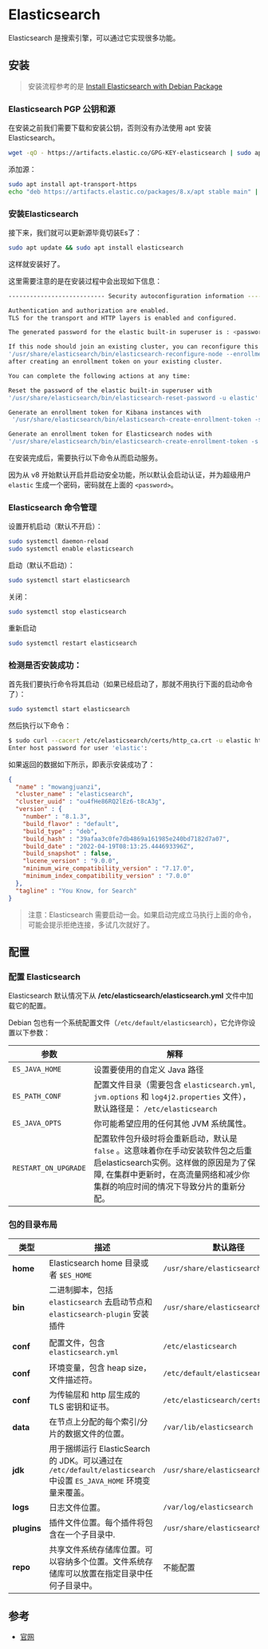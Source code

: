 # Elasticsearch

Elasticsearch 是搜索引擎，可以通过它实现很多功能。

## 安装

> 安装流程参考的是 [Install Elasticsearch with Debian Package](https://www.elastic.co/guide/en/elasticsearch/reference/current/deb.html#deb)

### Elasticsearch PGP 公钥和源

在安装之前我们需要下载和安装公钥，否则没有办法使用 apt 安装 Elasticsearch。

```bash
wget -qO - https://artifacts.elastic.co/GPG-KEY-elasticsearch | sudo apt-key add -
```

添加源：

```bash
sudo apt install apt-transport-https
echo "deb https://artifacts.elastic.co/packages/8.x/apt stable main" | sudo tee /etc/apt/sources.list.d/elastic-8.x.list
```

### 安装Elasticsearch

接下来，我们就可以更新源毕竟切装Es了：

```bash
sudo apt update && sudo apt install elasticsearch
```

这样就安装好了。

这里需要注意的是在安装过程中会出现如下信息：

```bash
--------------------------- Security autoconfiguration information ------------------------------

Authentication and authorization are enabled.
TLS for the transport and HTTP layers is enabled and configured.

The generated password for the elastic built-in superuser is : <password>

If this node should join an existing cluster, you can reconfigure this with
'/usr/share/elasticsearch/bin/elasticsearch-reconfigure-node --enrollment-token <token-here>'
after creating an enrollment token on your existing cluster.

You can complete the following actions at any time:

Reset the password of the elastic built-in superuser with 
'/usr/share/elasticsearch/bin/elasticsearch-reset-password -u elastic'.

Generate an enrollment token for Kibana instances with 
 '/usr/share/elasticsearch/bin/elasticsearch-create-enrollment-token -s kibana'.

Generate an enrollment token for Elasticsearch nodes with 
'/usr/share/elasticsearch/bin/elasticsearch-create-enrollment-token -s node'.
```

在安装完成后，需要执行以下命令从而启动服务。

因为从 v8 开始默认开启并启动安全功能，所以默认会启动认证，并为超级用户 `elastic` 生成一个密码，密码就在上面的 `<password>`。

### Elasticsearch 命令管理

设置开机启动（默认不开启）：

```bash
sudo systemctl daemon-reload
sudo systemctl enable elasticsearch
```

启动（默认不启动）：

```bash
sudo systemctl start elasticsearch
```

关闭：

```bash
sudo systemctl stop elasticsearch
```

重新启动

```bash
sudo systemctl restart elasticsearch
```

### 检测是否安装成功：

首先我们要执行命令将其启动（如果已经启动了，那就不用执行下面的启动命令了）：

```bash
sudo systemctl start elasticsearch
```

然后执行以下命令：

```bash
$ sudo curl --cacert /etc/elasticsearch/certs/http_ca.crt -u elastic https://localhost:9200
Enter host password for user 'elastic':
```

如果返回的数据如下所示，即表示安装成功了：

```json
{
  "name" : "mowangjuanzi",
  "cluster_name" : "elasticsearch",
  "cluster_uuid" : "ou4fHe86RQ2lEz6-t8cA3g",
  "version" : {
    "number" : "8.1.3",
    "build_flavor" : "default",
    "build_type" : "deb",
    "build_hash" : "39afaa3c0fe7db4869a161985e240bd7182d7a07",
    "build_date" : "2022-04-19T08:13:25.444693396Z",
    "build_snapshot" : false,
    "lucene_version" : "9.0.0",
    "minimum_wire_compatibility_version" : "7.17.0",
    "minimum_index_compatibility_version" : "7.0.0"
  },
  "tagline" : "You Know, for Search"
}

```

> 注意：Elasticsearch 需要启动一会。如果启动完成立马执行上面的命令，可能会提示拒绝连接，多试几次就好了。

## 配置

### 配置 Elasticsearch

Elasticsearch 默认情况下从 **/etc/elasticsearch/elasticsearch.yml** 文件中加载它的配置。

Debian 包也有一个系统配置文件（`/etc/default/elasticsearch`），它允许你设置以下参数：

| 参数 | 解释 |
| --- | --- |
| `ES_JAVA_HOME` | 设置要使用的自定义 Java 路径 |
| `ES_PATH_CONF` | 配置文件目录（需要包含 `elasticsearch.yml`, `jvm.options` 和 `log4j2.properties` 文件），默认路径是： `/etc/elasticsearch` |
| `ES_JAVA_OPTS` | 你可能希望应用的任何其他 JVM 系统属性。 |
| `RESTART_ON_UPGRADE` | 配置软件包升级时将会重新启动，默认是 `false` 。这意味着你在手动安装软件包之后重启elasticsearch实例。这样做的原因是为了保障, 在集群中更新时，在高流量网络和减少你集群的响应时间的情况下导致分片的重新分配。 |

### 包的目录布局

| 类型 | 描述 | 默认路径 | 设置 |
| --- | --- | --- | --- |
| **home** | Elasticsearch home 目录或者 `$ES_HOME` | `/usr/share/elasticsearch` |  |
| **bin** | 二进制脚本，包括 `elasticsearch` 去启动节点和 `elasticsearch-plugin` 安装插件 | `/usr/share/elasticsearch/bin` |  |
| **conf** | 配置文件，包含 `elasticsearch.yml` | `/etc/elasticsearch` | `[ES_PATH_CONF](https://www.elastic.co/guide/en/elasticsearch/reference/current/settings.html#config-files-location)` |
| **conf** | 环境变量，包含 heap size，文件描述符。 | `/etc/default/elasticsearch` |  |
| **conf** | 为传输层和 http 层生成的 TLS 密钥和证书。 | `/etc/elasticsearch/certs` | |
| **data** | 在节点上分配的每个索引/分片的数据文件的位置。 | `/var/lib/elasticsearch` | `path.data` |
| **jdk** | 用于捆绑运行 ElasticSearch 的 JDK。可以通过在 `/etc/default/elasticsearch` 中设置 `ES_JAVA_HOME` 环境变量来覆盖。 | `/usr/share/elasticsearch/jdk` |  |
| **logs** | 日志文件位置。 | `/var/log/elasticsearch` | `path.logs` |
| **plugins** | 插件文件位置。每个插件将包含在一个子目录中. | `/usr/share/elasticsearch/plugins` |  |
| **repo** | 共享文件系统存储库位置。可以容纳多个位置。文件系统存储库可以放置在指定目录中任何子目录中。 | 不能配置 | `path.repo` |

## 参考

- [官网](https://www.elastic.co/)